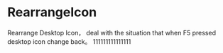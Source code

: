 # RearrangeIcon
Rearrange Desktop Icon， deal with the situation that when F5 pressed desktop icon change back。
111111111111111
